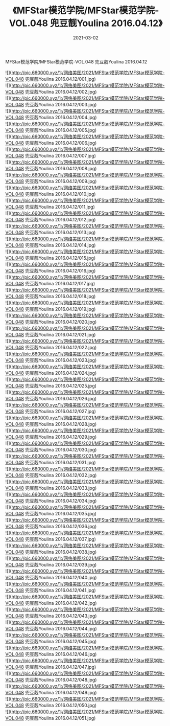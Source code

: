 ﻿---
layout: post
title:  《MFStar模范学院/MFStar模范学院-VOL.048 兜豆靓Youlina 2016.04.12》
date:   2021-03-02
img: http://pic.660000.xyz/1:/网络美图/2021/MFStar模范学院/MFStar模范学院-VOL.048 兜豆靓Youlina 2016.04.12/000.jpg
categories: [美女, 清纯, 唯美]
---

MFStar模范学院/MFStar模范学院-VOL.048 兜豆靓Youlina 2016.04.12

 ![](http://pic.660000.xyz/1:/网络美图/2021/MFStar模范学院/MFStar模范学院-VOL.048 兜豆靓Youlina 2016.04.12/001.jpg) <br>![](http://pic.660000.xyz/1:/网络美图/2021/MFStar模范学院/MFStar模范学院-VOL.048 兜豆靓Youlina 2016.04.12/002.jpg) <br>![](http://pic.660000.xyz/1:/网络美图/2021/MFStar模范学院/MFStar模范学院-VOL.048 兜豆靓Youlina 2016.04.12/003.jpg) <br>![](http://pic.660000.xyz/1:/网络美图/2021/MFStar模范学院/MFStar模范学院-VOL.048 兜豆靓Youlina 2016.04.12/004.jpg) <br>![](http://pic.660000.xyz/1:/网络美图/2021/MFStar模范学院/MFStar模范学院-VOL.048 兜豆靓Youlina 2016.04.12/005.jpg) <br>![](http://pic.660000.xyz/1:/网络美图/2021/MFStar模范学院/MFStar模范学院-VOL.048 兜豆靓Youlina 2016.04.12/006.jpg) <br>![](http://pic.660000.xyz/1:/网络美图/2021/MFStar模范学院/MFStar模范学院-VOL.048 兜豆靓Youlina 2016.04.12/007.jpg) <br>![](http://pic.660000.xyz/1:/网络美图/2021/MFStar模范学院/MFStar模范学院-VOL.048 兜豆靓Youlina 2016.04.12/008.jpg) <br>![](http://pic.660000.xyz/1:/网络美图/2021/MFStar模范学院/MFStar模范学院-VOL.048 兜豆靓Youlina 2016.04.12/009.jpg) <br>![](http://pic.660000.xyz/1:/网络美图/2021/MFStar模范学院/MFStar模范学院-VOL.048 兜豆靓Youlina 2016.04.12/010.jpg) <br>![](http://pic.660000.xyz/1:/网络美图/2021/MFStar模范学院/MFStar模范学院-VOL.048 兜豆靓Youlina 2016.04.12/011.jpg) <br>![](http://pic.660000.xyz/1:/网络美图/2021/MFStar模范学院/MFStar模范学院-VOL.048 兜豆靓Youlina 2016.04.12/012.jpg) <br>![](http://pic.660000.xyz/1:/网络美图/2021/MFStar模范学院/MFStar模范学院-VOL.048 兜豆靓Youlina 2016.04.12/013.jpg) <br>![](http://pic.660000.xyz/1:/网络美图/2021/MFStar模范学院/MFStar模范学院-VOL.048 兜豆靓Youlina 2016.04.12/014.jpg) <br>![](http://pic.660000.xyz/1:/网络美图/2021/MFStar模范学院/MFStar模范学院-VOL.048 兜豆靓Youlina 2016.04.12/015.jpg) <br>![](http://pic.660000.xyz/1:/网络美图/2021/MFStar模范学院/MFStar模范学院-VOL.048 兜豆靓Youlina 2016.04.12/016.jpg) <br>![](http://pic.660000.xyz/1:/网络美图/2021/MFStar模范学院/MFStar模范学院-VOL.048 兜豆靓Youlina 2016.04.12/017.jpg) <br>![](http://pic.660000.xyz/1:/网络美图/2021/MFStar模范学院/MFStar模范学院-VOL.048 兜豆靓Youlina 2016.04.12/018.jpg) <br>![](http://pic.660000.xyz/1:/网络美图/2021/MFStar模范学院/MFStar模范学院-VOL.048 兜豆靓Youlina 2016.04.12/019.jpg) <br>![](http://pic.660000.xyz/1:/网络美图/2021/MFStar模范学院/MFStar模范学院-VOL.048 兜豆靓Youlina 2016.04.12/020.jpg) <br>![](http://pic.660000.xyz/1:/网络美图/2021/MFStar模范学院/MFStar模范学院-VOL.048 兜豆靓Youlina 2016.04.12/021.jpg) <br>![](http://pic.660000.xyz/1:/网络美图/2021/MFStar模范学院/MFStar模范学院-VOL.048 兜豆靓Youlina 2016.04.12/022.jpg) <br>![](http://pic.660000.xyz/1:/网络美图/2021/MFStar模范学院/MFStar模范学院-VOL.048 兜豆靓Youlina 2016.04.12/023.jpg) <br>![](http://pic.660000.xyz/1:/网络美图/2021/MFStar模范学院/MFStar模范学院-VOL.048 兜豆靓Youlina 2016.04.12/024.jpg) <br>![](http://pic.660000.xyz/1:/网络美图/2021/MFStar模范学院/MFStar模范学院-VOL.048 兜豆靓Youlina 2016.04.12/025.jpg) <br>![](http://pic.660000.xyz/1:/网络美图/2021/MFStar模范学院/MFStar模范学院-VOL.048 兜豆靓Youlina 2016.04.12/026.jpg) <br>![](http://pic.660000.xyz/1:/网络美图/2021/MFStar模范学院/MFStar模范学院-VOL.048 兜豆靓Youlina 2016.04.12/027.jpg) <br>![](http://pic.660000.xyz/1:/网络美图/2021/MFStar模范学院/MFStar模范学院-VOL.048 兜豆靓Youlina 2016.04.12/028.jpg) <br>![](http://pic.660000.xyz/1:/网络美图/2021/MFStar模范学院/MFStar模范学院-VOL.048 兜豆靓Youlina 2016.04.12/029.jpg) <br>![](http://pic.660000.xyz/1:/网络美图/2021/MFStar模范学院/MFStar模范学院-VOL.048 兜豆靓Youlina 2016.04.12/030.jpg) <br>![](http://pic.660000.xyz/1:/网络美图/2021/MFStar模范学院/MFStar模范学院-VOL.048 兜豆靓Youlina 2016.04.12/031.jpg) <br>![](http://pic.660000.xyz/1:/网络美图/2021/MFStar模范学院/MFStar模范学院-VOL.048 兜豆靓Youlina 2016.04.12/032.jpg) <br>![](http://pic.660000.xyz/1:/网络美图/2021/MFStar模范学院/MFStar模范学院-VOL.048 兜豆靓Youlina 2016.04.12/033.jpg) <br>![](http://pic.660000.xyz/1:/网络美图/2021/MFStar模范学院/MFStar模范学院-VOL.048 兜豆靓Youlina 2016.04.12/034.jpg) <br>![](http://pic.660000.xyz/1:/网络美图/2021/MFStar模范学院/MFStar模范学院-VOL.048 兜豆靓Youlina 2016.04.12/035.jpg) <br>![](http://pic.660000.xyz/1:/网络美图/2021/MFStar模范学院/MFStar模范学院-VOL.048 兜豆靓Youlina 2016.04.12/036.jpg) <br>![](http://pic.660000.xyz/1:/网络美图/2021/MFStar模范学院/MFStar模范学院-VOL.048 兜豆靓Youlina 2016.04.12/037.jpg) <br>![](http://pic.660000.xyz/1:/网络美图/2021/MFStar模范学院/MFStar模范学院-VOL.048 兜豆靓Youlina 2016.04.12/038.jpg) <br>![](http://pic.660000.xyz/1:/网络美图/2021/MFStar模范学院/MFStar模范学院-VOL.048 兜豆靓Youlina 2016.04.12/039.jpg) <br>![](http://pic.660000.xyz/1:/网络美图/2021/MFStar模范学院/MFStar模范学院-VOL.048 兜豆靓Youlina 2016.04.12/040.jpg) <br>![](http://pic.660000.xyz/1:/网络美图/2021/MFStar模范学院/MFStar模范学院-VOL.048 兜豆靓Youlina 2016.04.12/041.jpg) <br>![](http://pic.660000.xyz/1:/网络美图/2021/MFStar模范学院/MFStar模范学院-VOL.048 兜豆靓Youlina 2016.04.12/042.jpg) <br>![](http://pic.660000.xyz/1:/网络美图/2021/MFStar模范学院/MFStar模范学院-VOL.048 兜豆靓Youlina 2016.04.12/043.jpg) <br>![](http://pic.660000.xyz/1:/网络美图/2021/MFStar模范学院/MFStar模范学院-VOL.048 兜豆靓Youlina 2016.04.12/044.jpg) <br>![](http://pic.660000.xyz/1:/网络美图/2021/MFStar模范学院/MFStar模范学院-VOL.048 兜豆靓Youlina 2016.04.12/045.jpg) <br>![](http://pic.660000.xyz/1:/网络美图/2021/MFStar模范学院/MFStar模范学院-VOL.048 兜豆靓Youlina 2016.04.12/046.jpg) <br>![](http://pic.660000.xyz/1:/网络美图/2021/MFStar模范学院/MFStar模范学院-VOL.048 兜豆靓Youlina 2016.04.12/047.jpg) <br>![](http://pic.660000.xyz/1:/网络美图/2021/MFStar模范学院/MFStar模范学院-VOL.048 兜豆靓Youlina 2016.04.12/048.jpg) <br>![](http://pic.660000.xyz/1:/网络美图/2021/MFStar模范学院/MFStar模范学院-VOL.048 兜豆靓Youlina 2016.04.12/049.jpg) <br>![](http://pic.660000.xyz/1:/网络美图/2021/MFStar模范学院/MFStar模范学院-VOL.048 兜豆靓Youlina 2016.04.12/050.jpg) <br>![](http://pic.660000.xyz/1:/网络美图/2021/MFStar模范学院/MFStar模范学院-VOL.048 兜豆靓Youlina 2016.04.12/051.jpg) <br>